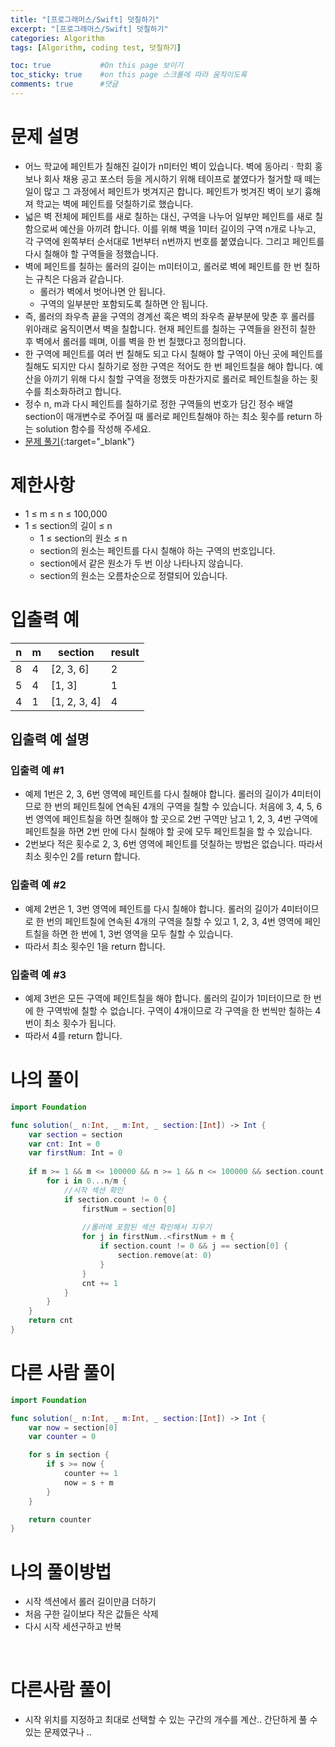 ```yaml
---
title: "[프로그래머스/Swift] 덧칠하기"
excerpt: "[프로그래머스/Swift] 덧칠하기"
categories: Algorithm
tags: [Algorithm, coding test, 덧칠하기]

toc: true           #On this page 보이기 
toc_sticky: true    #on this page 스크롤에 따라 움직이도록 
comments: true      #댓글
---
```

# 문제 설명 
- 어느 학교에 페인트가 칠해진 길이가 n미터인 벽이 있습니다. 벽에 동아리 · 학회 홍보나 회사 채용 공고 포스터 등을 게시하기 위해 테이프로 붙였다가 철거할 때 떼는 일이 많고 그 과정에서 페인트가 벗겨지곤 합니다. 페인트가 벗겨진 벽이 보기 흉해져 학교는 벽에 페인트를 덧칠하기로 했습니다.
- 넓은 벽 전체에 페인트를 새로 칠하는 대신, 구역을 나누어 일부만 페인트를 새로 칠 함으로써 예산을 아끼려 합니다. 이를 위해 벽을 1미터 길이의 구역 n개로 나누고, 각 구역에 왼쪽부터 순서대로 1번부터 n번까지 번호를 붙였습니다. 그리고 페인트를 다시 칠해야 할 구역들을 정했습니다.
- 벽에 페인트를 칠하는 롤러의 길이는 m미터이고, 롤러로 벽에 페인트를 한 번 칠하는 규칙은 다음과 같습니다.
    - 롤러가 벽에서 벗어나면 안 됩니다.
    - 구역의 일부분만 포함되도록 칠하면 안 됩니다.
- 즉, 롤러의 좌우측 끝을 구역의 경계선 혹은 벽의 좌우측 끝부분에 맞춘 후 롤러를 위아래로 움직이면서 벽을 칠합니다. 현재 페인트를 칠하는 구역들을 완전히 칠한 후 벽에서 롤러를 떼며, 이를 벽을 한 번 칠했다고 정의합니다.
- 한 구역에 페인트를 여러 번 칠해도 되고 다시 칠해야 할 구역이 아닌 곳에 페인트를 칠해도 되지만 다시 칠하기로 정한 구역은 적어도 한 번 페인트칠을 해야 합니다. 예산을 아끼기 위해 다시 칠할 구역을 정했듯 마찬가지로 롤러로 페인트칠을 하는 횟수를 최소화하려고 합니다.
- 정수 n, m과 다시 페인트를 칠하기로 정한 구역들의 번호가 담긴 정수 배열 section이 매개변수로 주어질 때 롤러로 페인트칠해야 하는 최소 횟수를 return 하는 solution 함수를 작성해 주세요.
- [문제 풀기](https://school.programmers.co.kr/learn/courses/30/lessons/161989){:target="_blank"} 

# 제한사항
- 1 ≤ m ≤ n ≤ 100,000
- 1 ≤ section의 길이 ≤ n
    - 1 ≤ section의 원소 ≤ n
    - section의 원소는 페인트를 다시 칠해야 하는 구역의 번호입니다.
    - section에서 같은 원소가 두 번 이상 나타나지 않습니다.
    - section의 원소는 오름차순으로 정렬되어 있습니다.

# 입출력 예

|n|m|section|result|
|---|---|---|---|
|8|4|[2, 3, 6]|2|
|5|4|[1, 3]|1|
|4|1|[1, 2, 3, 4]|4|

## 입출력 예 설명
### 입출력 예 #1
- 예제 1번은 2, 3, 6번 영역에 페인트를 다시 칠해야 합니다. 롤러의 길이가 4미터이므로 한 번의 페인트칠에 연속된 4개의 구역을 칠할 수 있습니다. 처음에 3, 4, 5, 6번 영역에 페인트칠을 하면 칠해야 할 곳으로 2번 구역만 남고 1, 2, 3, 4번 구역에 페인트칠을 하면 2번 만에 다시 칠해야 할 곳에 모두 페인트칠을 할 수 있습니다.
- 2번보다 적은 횟수로 2, 3, 6번 영역에 페인트를 덧칠하는 방법은 없습니다. 따라서 최소 횟수인 2를 return 합니다.

### 입출력 예 #2
- 예제 2번은 1, 3번 영역에 페인트를 다시 칠해야 합니다. 롤러의 길이가 4미터이므로 한 번의 페인트칠에 연속된 4개의 구역을 칠할 수 있고 1, 2, 3, 4번 영역에 페인트칠을 하면 한 번에 1, 3번 영역을 모두 칠할 수 있습니다.
- 따라서 최소 횟수인 1을 return 합니다.

### 입출력 예 #3 
- 예제 3번은 모든 구역에 페인트칠을 해야 합니다. 롤러의 길이가 1미터이므로 한 번에 한 구역밖에 칠할 수 없습니다. 구역이 4개이므로 각 구역을 한 번씩만 칠하는 4번이 최소 횟수가 됩니다.
- 따라서 4를 return 합니다. 

# 나의 풀이 
```swift 
import Foundation

func solution(_ n:Int, _ m:Int, _ section:[Int]) -> Int {
    var section = section
    var cnt: Int = 0
    var firstNum: Int = 0
    
    if m >= 1 && m <= 100000 && n >= 1 && n <= 100000 && section.count > 0 && section.count <= n {
        for i in 0...n/m {
            //시작 섹션 확인
            if section.count != 0 {
                firstNum = section[0]
                
                //롤러에 포함된 섹션 확인해서 지우기
                for j in firstNum..<firstNum + m {
                    if section.count != 0 && j == section[0] {
                        section.remove(at: 0)
                    }
                }
                cnt += 1
            }
        }
    }
    return cnt
}
``` 

# 다른 사람 풀이 
```swift 
import Foundation

func solution(_ n:Int, _ m:Int, _ section:[Int]) -> Int {
    var now = section[0]
    var counter = 0

    for s in section {
        if s >= now {
            counter += 1
            now = s + m
        }
    }

    return counter
}
``` 

# 나의 풀이방법 
- 시작 섹션에서 롤러 길이만큼 더하기 
- 처음 구한 길이보다 작은 값들은 삭제 
- 다시 시작 세션구하고 반복 

<br>

# 다른사람 풀이 
- 시작 위치를 지정하고 최대로 선택할 수 있는 구간의 개수를 계산.. 간단하게 풀 수 있는 문제였구나 .. 